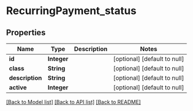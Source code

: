 # RecurringPayment_status
## Properties

| Name | Type | Description | Notes |
|------------ | ------------- | ------------- | -------------|
| **id** | **Integer** |  | [optional] [default to null] |
| **class** | **String** |  | [optional] [default to null] |
| **description** | **String** |  | [optional] [default to null] |
| **active** | **Integer** |  | [optional] [default to null] |

[[Back to Model list]](../README.md#documentation-for-models) [[Back to API list]](../README.md#documentation-for-api-endpoints) [[Back to README]](../README.md)

